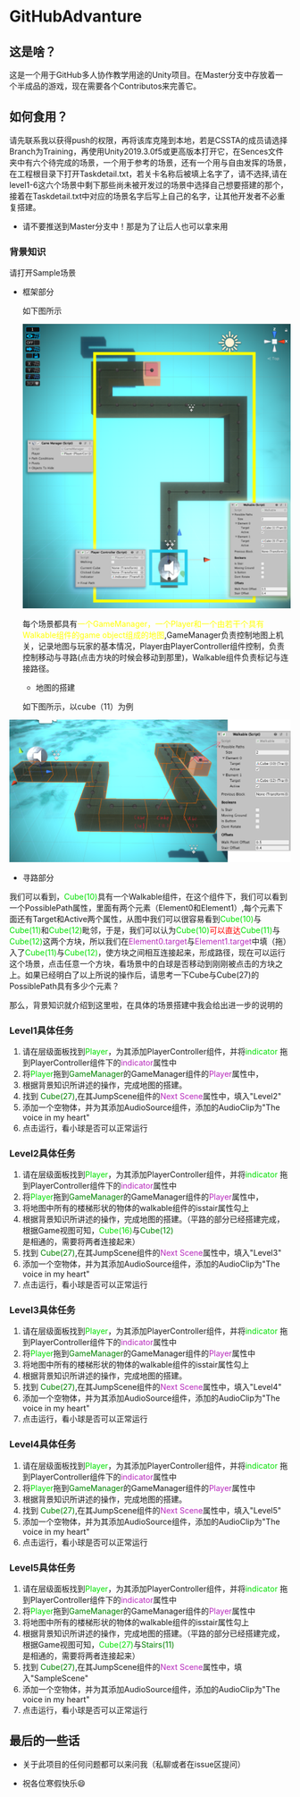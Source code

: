 # GitHubAdvanture

## 这是啥？

​	这是一个用于GitHub多人协作教学用途的Unity项目。在Master分支中存放着一个半成品的游戏，现在需要各个Contributos来完善它。

## 如何食用？

​	请先联系我以获得push的权限，再将该库克隆到本地，若是CSSTA的成员请选择Branch为Training，再使用Unity2019.3.0f5或更高版本打开它，在Sences文件夹中有六个待完成的场景，一个用于参考的场景，还有一个用与自由发挥的场景，在工程根目录下打开Taskdetail.txt，若关卡名称后被填上名字了，请不选择,请在level1-6这六个场景中剩下那些尚未被开发过的场景中选择自己想要搭建的那个，接着在Taskdetail.txt中对应的场景名字后写上自己的名字，让其他开发者不必重复搭建。

- 请不要推送到Master分支中！那是为了让后人也可以拿来用

### 背景知识

请打开Sample场景

- 框架部分

  如下图所示

  ![FrameWork](https://github.com/halozxc/GithubAdvanture/blob/master/Pictures/FrameWork.png)

  每个场景都具有<font color=yellow>一个GameManager，一个Player和一个由若干个具有Walkable组件的game object组成的地图</font>,GameManager负责控制地图上机关，记录地图与玩家的基本情况，Player由PlayerController组件控制，负责控制移动与寻路(点击方块的时候会移动到那里)，Walkable组件负责标记与连接路径。

  

  - 地图的搭建

  如下图所示，以cube（11）为例

![sample](https://github.com/halozxc/GithubAdvanture/blob/master/Pictures/Sample.png)



- 寻路部分

​	我们可以看到，<font color=Grenn>Cube(10)</font>具有一个Walkable组件，在这个组件下，我们可以看到一个PossiblePath属性，里面有两个元素（Element0和Element1）,每个元素下面还有Target和Active两个属性，从图中我们可以很容易看到<font color=Grenn>Cube(10)</font>与<font color=Grenn>Cube(11)</font>和<font color=Grenn>Cube(12)</font>毗邻，于是，我们可以认为<font color=Grenn>Cube(10)</font><font color=red>可以直达</font><font color=Grenn>Cube(11)</font>与<font color=Grenn>Cube(12)</font>这两个方块，所以我们在<font color=b728bc>Element0.target</font>与<font color=b728bc>Element1.target</font>中填（拖）入了<font color=Grenn>Cube(11)</font>与<font color=Grenn>Cube(12)</font>，使方块之间相互连接起来，形成路径，现在可以运行这个场景，点击任意一个方块，看场景中的白球是否移动到刚刚被点击的方块之上。如果已经明白了以上所说的操作后，请思考一下Cube与Cube(27)的PossiblePath具有多少个元素？

那么，背景知识就介绍到这里啦，在具体的场景搭建中我会给出进一步的说明的

### Level1具体任务

1. 请在层级面板找到<font color=grenn>Player</font>，为其添加PlayerController组件，并将<font color=grenn>indicator</font> 拖到PlayerController组件下的<font color=b728bc>indicator</font>属性中
2. 将<font color=grenn>Player</font>拖到<font color=green>GameManager</font>的GameManager组件的<font color=b728bc>Player</font>属性中，
3. 根据背景知识所讲述的操作，完成地图的搭建。
4. 找到 <font color=green>Cube(27)</font>,在其JumpScene组件的<font color=b728bc>Next Scene</font>属性中，填入"Level2"
5. 添加一个空物体，并为其添加AudioSource组件，添加的AudioClip为"The voice in my heart"
6. 点击运行，看小球是否可以正常运行

### Level2具体任务

1. 请在层级面板找到<font color=grenn>Player</font>，为其添加PlayerController组件，并将<font color=grenn>indicator</font> 拖到PlayerController组件下的<font color=b728bc>indicator</font>属性中
2. 将<font color=grenn>Player</font>拖到<font color=green>GameManager</font>的GameManager组件的<font color=b728bc>Player</font>属性中，
3. 将地图中所有的楼梯形状的物体的walkable组件的isstair属性勾上
4. 根据背景知识所讲述的操作，完成地图的搭建。（平路的部分已经搭建完成，根据Game视图可知，<font color=grenn>Cube(16)</font>与<font color=green>Cube(12)</font>是相通的，需要将两者连接起来）
5. 找到 <font color=green>Cube(27)</font>,在其JumpScene组件的<font color=b728bc>Next Scene</font>属性中，填入"Level3"
6. 添加一个空物体，并为其添加AudioSource组件，添加的AudioClip为"The voice in my heart"
7. 点击运行，看小球是否可以正常运行

### Level3具体任务

1. 请在层级面板找到<font color=grenn>Player</font>，为其添加PlayerController组件，并将<font color=grenn>indicator</font> 拖到PlayerController组件下的<font color=b728bc>indicator</font>属性中
2. 将<font color=grenn>Player</font>拖到<font color=green>GameManager</font>的GameManager组件的<font color=b728bc>Player</font>属性中
3. 将地图中所有的楼梯形状的物体的walkable组件的isstair属性勾上
4. 根据背景知识所讲述的操作，完成地图的搭建。
5. 找到 <font color=green>Cube(27)</font>,在其JumpScene组件的<font color=b728bc>Next Scene</font>属性中，填入"Level4"
6. 添加一个空物体，并为其添加AudioSource组件，添加的AudioClip为"The voice in my heart"
7. 点击运行，看小球是否可以正常运行

### Level4具体任务

1. 请在层级面板找到<font color=grenn>Player</font>，为其添加PlayerController组件，并将<font color=grenn>indicator</font> 拖到PlayerController组件下的<font color=b728bc>indicator</font>属性中
2. 将<font color=grenn>Player</font>拖到<font color=green>GameManager</font>的GameManager组件的<font color=b728bc>Player</font>属性中
3. 根据背景知识所讲述的操作，完成地图的搭建。
4. 找到 <font color=green>Cube(27)</font>,在其JumpScene组件的<font color=b728bc>Next Scene</font>属性中，填入"Level5"
5. 添加一个空物体，并为其添加AudioSource组件，添加的AudioClip为"The voice in my heart"
6. 点击运行，看小球是否可以正常运行

### Level5具体任务

1. 请在层级面板找到<font color=grenn>Player</font>，为其添加PlayerController组件，并将<font color=grenn>indicator</font> 拖到PlayerController组件下的<font color=b728bc>indicator</font>属性中
2. 将<font color=grenn>Player</font>拖到<font color=green>GameManager</font>的GameManager组件的<font color=b728bc>Player</font>属性中
3. 将地图中所有的楼梯形状的物体的walkable组件的isstair属性勾上
4. 根据背景知识所讲述的操作，完成地图的搭建。（平路的部分已经搭建完成，根据Game视图可知，<font color=grenn>Cube(27)</font>与<font color=green>Stairs(11)</font>是相通的，需要将两者连接起来）
5. 找到 <font color=green>Cube(27)</font>,在其JumpScene组件的<font color=b728bc>Next Scene</font>属性中，填入"SampleScene"
6. 添加一个空物体，并为其添加AudioSource组件，添加的AudioClip为"The voice in my heart"
7. 点击运行，看小球是否可以正常运行

## 最后的一些话

- 关于此项目的任何问题都可以来问我（私聊或者在issue区提问）

- 祝各位寒假快乐😄

  

